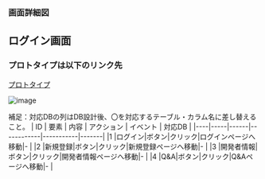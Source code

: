 ### 画面詳細図
## ログイン画面
### プロトタイプは以下のリンク先
[プロトタイプ](https://www.figma.com/file/5bAHMcKrDB8THLNT72si3d/%E7%94%BB%E9%9D%A2?node-id=0%3A1)

![image](https://user-images.githubusercontent.com/83050689/134278868-55272fb1-c116-4c87-a1a7-82851651f2ed.png)


補足：対応DBの列はDB設計後、〇を対応するテーブル・カラム名に差し替えること。
| ID | 要素 | 内容 | アクション | イベント | 対応DB |
|----|-----|------|------------|-----------|-------|
|1   |ログイン|ボタン|クリック|ログインページへ移動|-       |
|2   |新規登録|ボタン|クリック|新規登録ページへ移動|-       |
|3   |開発者情報|ボタン|クリック|開発者情報ページへ移動|-       |
|4   |Q&A|ボタン|クリック|Q&Aページへ移動|-       |
